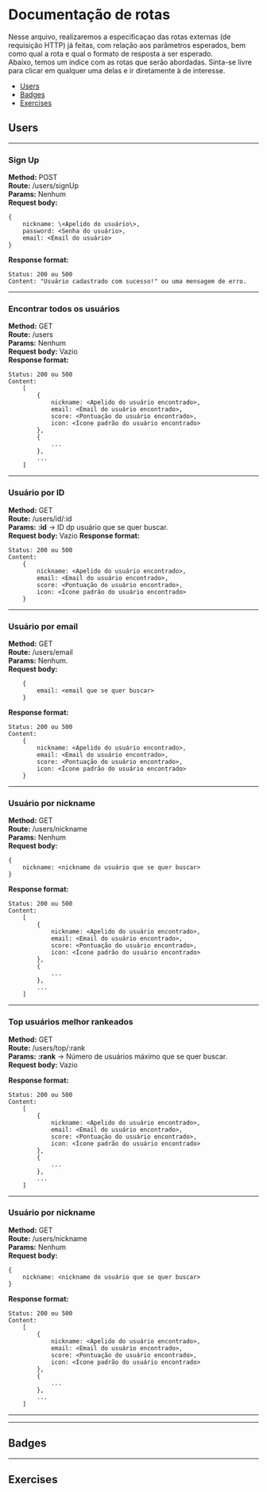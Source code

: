# Documentação de rotas
Nesse arquivo, realizaremos a especificaçao das rotas externas (de requisição HTTP) já feitas, com relação aos parâmetros esperados, bem como qual a rota e qual o formato de resposta a ser esperado.  
Abaixo, temos um índice com as rotas que serão abordadas. Sinta-se livre para clicar em qualquer uma delas e ir diretamente à de interesse.  
  
<ul id="indexes">
    <li><a href="#users">Users</a></li>
    <li><a href="#badges">Badges</a></li>
    <li><a href="#exercises">Exercises</a></li>
</ul>
  
<div id="users">
    <h2>Users</h2>
    <hr>
    <h3><b>Sign Up</b></h3>
    <b>Method:</b> POST
    <br>
    <b>Route:</b> /users/signUp
    <br>
    <b>Params:</b> Nenhum
    <br>
    <b>Request body:</b>

    {  
        nickname: \<Apelido do usuário\>,  
        password: <Senha do usuário>,  
        email: <Email do usuário>  
    }
   <b>Response format:</b>

    Status: 200 ou 500
    Content: "Usuário cadastrado com sucesso!" ou uma mensagem de erro.
<hr>
<h3><b>Encontrar todos os usuários</b></h3>
    <b>Method:</b> GET
    <br>
    <b>Route:</b> /users
    <br>
    <b>Params:</b> Nenhum
    <br>
    <b>Request body:</b> Vazio
    <br>
    <b>Response format:</b>

    Status: 200 ou 500
    Content: 
        [
            {
                nickname: <Apelido do usuário encontrado>,
                email: <Email do usuário encontrado>,
                score: <Pontuação do usuário encontrado>,
                icon: <Ícone padrão do usuário encontrado>
            },
            {
                ...
            },
            ...
        ]
<hr>
<h3><b>Usuário por ID</b></h3>
    <b>Method:</b> GET
    <br>
    <b>Route:</b> /users/id/:id
    <br>
    <b>Params:</b>
        <b>:id</b> -> ID dp usuário que se quer buscar.
    <br>
    <b>Request body:</b> Vazio
   <b>Response format:</b>

    Status: 200 ou 500
    Content: 
        {
            nickname: <Apelido do usuário encontrado>,
            email: <Email do usuário encontrado>,
            score: <Pontuação do usuário encontrado>,
            icon: <Ícone padrão do usuário encontrado>
        }
<hr>
<h3><b>Usuário por email</b></h3>
    <b>Method:</b> GET
    <br>
    <b>Route:</b> /users/email
    <br>
    <b>Params:</b> Nenhum.
    <br>
    <b>Request body:</b>

        {
            email: <email que se quer buscar>
        }

   <b>Response format:</b>

    Status: 200 ou 500
    Content: 
        {
            nickname: <Apelido do usuário encontrado>,
            email: <Email do usuário encontrado>,
            score: <Pontuação do usuário encontrado>,
            icon: <Ícone padrão do usuário encontrado>
        }
<hr>
<h3><b>Usuário por nickname</b></h3>
    <b>Method:</b> GET
    <br>
    <b>Route:</b> /users/nickname
    <br>
    <b>Params:</b> Nenhum
    <br>
    <b>Request body:</b>

    {
        nickname: <nickname do usuário que se quer buscar>
    }

   <b>Response format:</b>

    Status: 200 ou 500
    Content: 
        [
            {
                nickname: <Apelido do usuário encontrado>,
                email: <Email do usuário encontrado>,
                score: <Pontuação do usuário encontrado>,
                icon: <Ícone padrão do usuário encontrado>
            },
            {
                ...
            },
            ...
        ]
<hr>
<h3><b>Top usuários melhor rankeados</b></h3>
    <b>Method:</b> GET
    <br>
    <b>Route:</b> /users/top/:rank
    <br>
    <b>Params:</b> 
        <b>:rank</b> -> Número de usuários máximo que se quer buscar.
    <br>
    <b>Request body:</b> Vazio

   <b>Response format:</b>

    Status: 200 ou 500
    Content: 
        [
            {
                nickname: <Apelido do usuário encontrado>,
                email: <Email do usuário encontrado>,
                score: <Pontuação do usuário encontrado>,
                icon: <Ícone padrão do usuário encontrado>
            },
            {
                ...
            },
            ...
        ]
<hr>
<h3><b>Usuário por nickname</b></h3>
    <b>Method:</b> GET
    <br>
    <b>Route:</b> /users/nickname
    <br>
    <b>Params:</b> Nenhum
    <br>
    <b>Request body:</b>

    {
        nickname: <nickname do usuário que se quer buscar>
    }

   <b>Response format:</b>

    Status: 200 ou 500
    Content: 
        [
            {
                nickname: <Apelido do usuário encontrado>,
                email: <Email do usuário encontrado>,
                score: <Pontuação do usuário encontrado>,
                icon: <Ícone padrão do usuário encontrado>
            },
            {
                ...
            },
            ...
        ]
<hr>
</div>
<hr>
<div id="badges">
    <h2>Badges</h2>
</div>
<hr>
<div id="exercises">
    <h2>Exercises</h2>
</div>